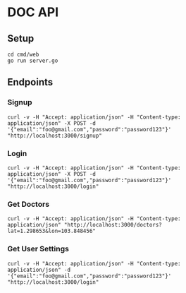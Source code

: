 # DOC API

## Setup

    cd cmd/web
    go run server.go

## Endpoints

### Signup

    curl -v -H "Accept: application/json" -H "Content-type: application/json" -X POST -d '{"email":"foo@gmail.com","password":"password123"}' "http://localhost:3000/signup"

### Login

    curl -v -H "Accept: application/json" -H "Content-type: application/json" -X POST -d '{"email":"foo@gmail.com","password":"password123"}' "http://localhost:3000/login"

### Get Doctors

    curl -v -H "Accept: application/json" -H "Content-type: application/json" "http://localhost:3000/doctors?lat=1.298653&lon=103.848456"

### Get User Settings

    curl -v -H "Accept: application/json" -H "Content-type: application/json" -d '{"email":"foo@gmail.com","password":"password123"}' "http://localhost:3000/login"
